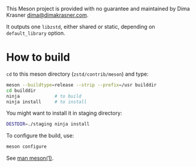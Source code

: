 This Meson project is provided with no guarantee and maintained
by Dima Krasner <dima@dimakrasner.com>.

It outputs one `libzstd`, either shared or static, depending on
`default_library` option.

How to build
============

`cd` to this meson directory (`zstd/contrib/meson`) and type:

```sh
meson --buildtype=release --strip --prefix=/usr builddir
cd builddir
ninja             # to build
ninja install     # to install
```

You might want to install it in staging directory:

```sh
DESTDIR=./staging ninja install
```

To configure the build, use:

```sh
meson configure
```

See [man meson(1)](https://manpages.debian.org/testing/meson/meson.1.en.html).
